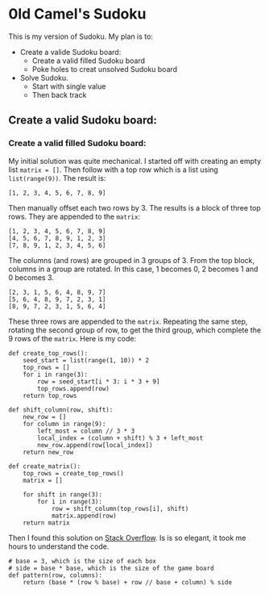 # 0ld Camel's Sudoku

This is my version of Sudoku. My plan is to:
- Create a valide Sudoku board:
  - Create a valid filled Sudoku board
  - Poke holes to creat unsolved Sudoku board
- Solve Sudoku.
  - Start with single value
  - Then back track

## Create a valid Sudoku board:
### Create a valid filled Sudoku board:
My initial solution was quite mechanical. I started off with creating an empty list `matrix = []`. Then follow with a top row which is a list using `list(range(9))`. The result is:    
```
[1, 2, 3, 4, 5, 6, 7, 8, 9]
```  
Then manually offset each two rows by 3. The results is a block of three top rows. They are appended to the `matrix`:   
```
[1, 2, 3, 4, 5, 6, 7, 8, 9]
[4, 5, 6, 7, 8, 9, 1, 2, 3]  
[7, 8, 9, 1, 2, 3, 4, 5, 6]
```

The columns (and rows) are grouped in 3 groups of 3.
From the top block, columns in a group are rotated. In this case, 1 becomes 0, 2 becomes 1 and 0 becomes 3.   
```
[2, 3, 1, 5, 6, 4, 8, 9, 7]
[5, 6, 4, 8, 9, 7, 2, 3, 1]
[8, 9, 7, 2, 3, 1, 5, 6, 4]
```
These three rows are appended to the `matrix`. Repeating the same step, rotating the second group of row, to get the third group, which complete the 9 rows of the `matrix`. Here is my code:

```
def create_top_rows():
    seed_start = list(range(1, 10)) * 2
    top_rows = []
    for i in range(3):
        row = seed_start[i * 3: i * 3 + 9]
        top_rows.append(row)
    return top_rows

def shift_column(row, shift):
    new_row = []
    for column in range(9):
        left_most = column // 3 * 3
        local_index = (column + shift) % 3 + left_most
        new_row.append(row[local_index])
    return new_row

def create_matrix():
    top_rows = create_top_rows()
    matrix = []

    for shift in range(3):
        for i in range(3):
            row = shift_column(top_rows[i], shift)
            matrix.append(row)
    return matrix
```
Then I found this solution on [Stack Overflow](https://stackoverflow.com/questions/45471152/how-to-create-a-sudoku-puzzle-in-python). Is is so elegant, it took me hours to understand the code.
```
# base = 3, which is the size of each box
# side = base * base, which is the size of the game board
def pattern(row, columns): 
    return (base * (row % base) + row // base + column) % side
```